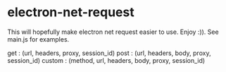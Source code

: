 # electron-net-request

This will hopefully make electron net request easier to use. Enjoy :)).
See main.js for examples.

get : (url, headers, proxy, session_id)
post : (url, headers, body,  proxy, session_id)
custom : (method, url, headers, body,  proxy, session_id)
